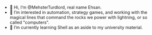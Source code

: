 - 👋 Hi, I’m @MehsterTurdlord, real name Ehsan.
- 👀 I’m interested in automation, strategy games, and working with the magical lines that command the rocks we power with lightning, or so called "computers".
- 🌱 I’m currently learning Shell as an aside to my university material.


<!---
MehsterTurdlord/MehsterTurdlord is a ✨ special ✨ repository because its `README.md` (this file) appears on your GitHub profile.
You can click the Preview link to take a look at your changes.
--->

